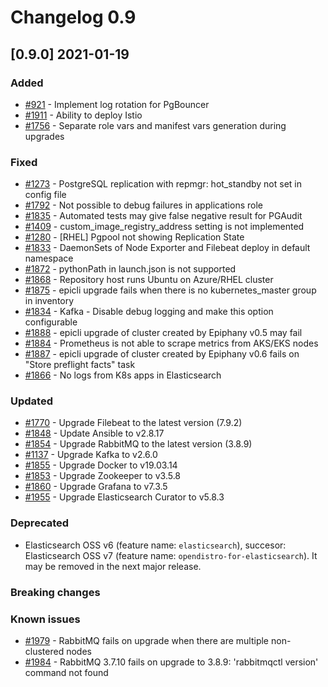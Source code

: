 # Changelog 0.9

## [0.9.0] 2021-01-19

### Added

- [#921](https://github.com/epiphany-platform/epiphany/issues/921) - Implement log rotation for PgBouncer
- [#1911](https://github.com/epiphany-platform/epiphany/issues/1911) - Ability to deploy Istio
- [#1756](https://github.com/epiphany-platform/epiphany/issues/1756) - Separate role vars and manifest vars generation during upgrades

### Fixed

- [#1273](https://github.com/epiphany-platform/epiphany/issues/1273) - PostgreSQL replication with repmgr: hot_standby not set in config file
- [#1792](https://github.com/epiphany-platform/epiphany/issues/1792) - Not possible to debug failures in applications role
- [#1835](https://github.com/epiphany-platform/epiphany/issues/1835) - Automated tests may give false negative result for PGAudit
- [#1409](https://github.com/epiphany-platform/epiphany/issues/1409) - custom_image_registry_address setting is not implemented
- [#1280](https://github.com/epiphany-platform/epiphany/issues/1280) - [RHEL] Pgpool not showing Replication State
- [#1833](https://github.com/epiphany-platform/epiphany/issues/1833) - DaemonSets of Node Exporter and Filebeat deploy in default namespace
- [#1872](https://github.com/epiphany-platform/epiphany/issues/1872) - pythonPath in launch.json is not supported
- [#1868](https://github.com/epiphany-platform/epiphany/issues/1868) - Repository host runs Ubuntu on Azure/RHEL cluster
- [#1875](https://github.com/epiphany-platform/epiphany/issues/1875) - epicli upgrade fails when there is no kubernetes_master group in inventory
- [#1834](https://github.com/epiphany-platform/epiphany/issues/1834) - Kafka - Disable debug logging and make this option configurable
- [#1888](https://github.com/epiphany-platform/epiphany/issues/1888) - epicli upgrade of cluster created by Epiphany v0.5 may fail
- [#1884](https://github.com/epiphany-platform/epiphany/issues/1884) - Prometheus is not able to scrape metrics from AKS/EKS nodes
- [#1887](https://github.com/epiphany-platform/epiphany/issues/1887) - epicli upgrade of cluster created by Epiphany v0.6 fails on "Store preflight facts" task
- [#1866](https://github.com/epiphany-platform/epiphany/issues/1866) - No logs from K8s apps in Elasticsearch

### Updated

- [#1770](https://github.com/epiphany-platform/epiphany/issues/1770) - Upgrade Filebeat to the latest version (7.9.2)
- [#1848](https://github.com/epiphany-platform/epiphany/issues/1848) - Update Ansible to v2.8.17
- [#1854](https://github.com/epiphany-platform/epiphany/issues/1854) - Upgrade RabbitMQ to the latest version (3.8.9)
- [#1137](https://github.com/epiphany-platform/epiphany/issues/1137) - Upgrade Kafka to v2.6.0
- [#1855](https://github.com/epiphany-platform/epiphany/issues/1855) - Upgrade Docker to v19.03.14
- [#1853](https://github.com/epiphany-platform/epiphany/issues/1853) - Upgrade Zookeeper to v3.5.8
- [#1860](https://github.com/epiphany-platform/epiphany/issues/1860) - Upgrade Grafana to v7.3.5
- [#1955](https://github.com/epiphany-platform/epiphany/issues/1955) - Upgrade Elasticsearch Curator to v5.8.3

### Deprecated

- Elasticsearch OSS v6 (feature name: `elasticsearch`), succesor: Elasticsearch OSS v7 (feature name: `opendistro-for-elasticsearch`). It may be removed in the next major release.

### Breaking changes

### Known issues

- [#1979](https://github.com/epiphany-platform/epiphany/issues/1979) - RabbitMQ fails on upgrade when there are multiple non-clustered nodes
- [#1984](https://github.com/epiphany-platform/epiphany/issues/1984) - RabbitMQ 3.7.10 fails on upgrade to 3.8.9: 'rabbitmqctl version' command not found
